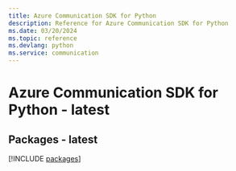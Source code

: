 ```yaml
---
title: Azure Communication SDK for Python
description: Reference for Azure Communication SDK for Python
ms.date: 03/20/2024
ms.topic: reference
ms.devlang: python
ms.service: communication
---
```

# Azure Communication SDK for Python - latest
## Packages - latest
[!INCLUDE [packages](communication-index.md)]